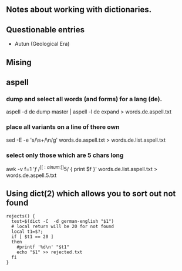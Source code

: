 ## Notes about working with dictionaries.

## Questionable entries

 * Autun (Geological Era)

## Mising
 

## aspell 

### dump and select all words (and forms) for a lang (de).

aspell -d de dump master | aspell -l de expand > words.de.aspell.txt

### place all variants on a line of there own
sed -E -e 's/\s+/\n/g' words.de.aspell.txt > words.de.list.aspell.txt

###  select only those which are 5 chars long
awk -v f=1 '$f ~ /^[[:alnum:]]{5}$/ { print $f }' words.de.list.aspell.txt > words.de.aspell.5.txt


## Using dict(2) which allows you to sort out not found

```
rejects() {
  test=$(dict -C  -d german-english "$1")
  # local return will be 20 for not found
  local t1=$?;
  if [ $t1 == 20 ]
  then
    #printf '%d\n' "$t1"
    echo "$1" >> rejected.txt
  fi
}
```

